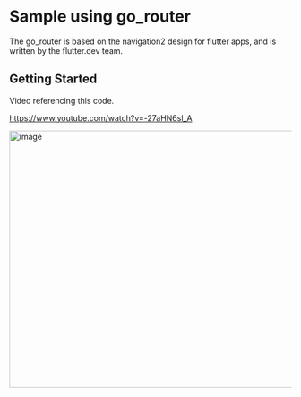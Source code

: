 # Sample using go_router 

The go_router is based on the navigation2 design for flutter apps, and is written by the flutter.dev team.

## Getting Started
Video referencing this code.

https://www.youtube.com/watch?v=-27aHN6sl_A

<img width="510" height="459" alt="image" src="https://github.com/user-attachments/assets/1dcdd233-22d3-4f8e-8709-12c0e3fe01d1" />
